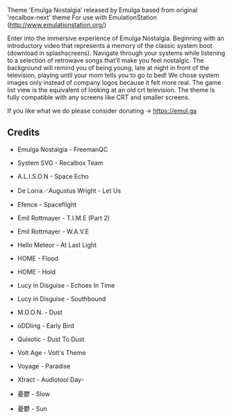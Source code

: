 Theme 'Emulga Nostalgia’ released by Emulga based from original 'recalbox-next’ theme
For use with EmulationStation (http://www.emulationstation.org/)

Enter into the immersive experience of Emulga Nostalgia. Beginning with an introductory video that represents a memory of the classic system boot (download in splashscreens). Navigate through your systems while listening to a selection of retrowave songs that’ll make you feel nostalgic. The background will remind you of being young, late at night in front of the television, playing until your mom tells you to go to bed! We chose system images only instead of company logos because it felt more real. The game list view is the equivalent of looking at an old crt television. The theme is fully compatible with any screens like CRT and smaller screens.

If you like what we do please consider donating -> https://emul.ga

Credits
-------
- Emulga Nostalgia - FreemanQC
- System SVG - Recalbox Team

- A.L.I.S.O.N - Space Echo
- De Lorra／Augustus Wright - Let Us
- Efence - Spaceflight
- Emil Rottmayer - T.I.M.E (Part 2)
- Emil Rottmayer - W.A.V.E
- Hello Meteor - At Last Light
- HOME - Flood
- HOME - Hold
- Lucy in Disguise - Echoes In Time
- Lucy in Disguise - Southbound
- M.O.O.N. - Dust
- oDDling - Early Bird
- Quixotic - Dust To Dust
- Volt Age - Volt's Theme
- Voyage - Paradise
- Xtract - Audiotool Day-
- 憂鬱 - Slow
- 憂鬱 - Sun
